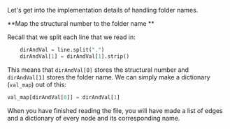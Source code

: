 <!--title={Parsing the File: Matching Storing the Name Explained}-->

<!--badges={Python:22,Algorithms:11}-->

<!--concepts={directedGraphs, introToGraphs, useOfGraphs}-->

Let's get into the implementation details of handling folder names.

**Map the structural number to the folder name **

Recall that we split each line that we read in:

```python
	dirAndVal = line.split(".")
	dirAndVal[1] = dirAndVal[1].strip()
```

This means that `dirAndVal[0]` stores the structural number and `dirAndVal[1]` stores the folder name. We can simply make a dictionary (`val_map`) out of this: 

```python
val_map[dirAndVal[0]] = dirAndVal[1]
```

When you have finished reading the file, you will have made a list of edges and a dictionary of every node and its corresponding name.
